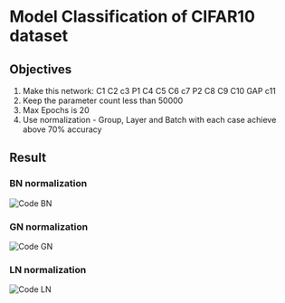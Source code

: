 # Model Classification of CIFAR10 dataset
## Objectives
1. Make this network: C1 C2 c3 P1 C4 C5 C6 c7 P2 C8 C9 C10 GAP c11
2. Keep the parameter count less than 50000
3. Max Epochs is 20
4. Use normalization - Group, Layer and Batch with each case achieve above 70% accuracy

## Result
### BN normalization
![Code BN](https://github.com/PRIYE/ERAV2_Session8/assets/7592375/3335c9ae-0d40-41d6-be8c-1881d8a32c45)

### GN normalization
![Code GN](https://github.com/PRIYE/ERAV2_Session8/assets/7592375/af0cf0d5-4f8b-4638-88a1-91563049ca37)

### LN normalization
![Code LN](https://github.com/PRIYE/ERAV2_Session8/assets/7592375/5258a277-bfec-4462-893f-3d6ed8081d7b)



